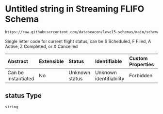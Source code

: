 # Untitled string in Streaming FLIFO Schema

```txt
https://raw.githubusercontent.com/databeacon/level5-schemas/main/schemas/streaming/flifo.schema.json#/properties/status
```

Single letter code for current flight status, can be S Scheduled, F Filed, A Active, Z Completed, or X Cancelled

| Abstract            | Extensible | Status         | Identifiable            | Custom Properties | Additional Properties | Access Restrictions | Defined In                                                                          |
| :------------------ | :--------- | :------------- | :---------------------- | :---------------- | :-------------------- | :------------------ | :---------------------------------------------------------------------------------- |
| Can be instantiated | No         | Unknown status | Unknown identifiability | Forbidden         | Allowed               | none                | [flifo.schema.json\*](../../out/streaming/flifo.schema.json "open original schema") |

## status Type

`string`

